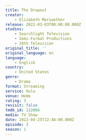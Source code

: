 ```yaml
---
title: The Dropout
creator:
    - Elizabeth Meriwether
release: 2022-03-03T00:00:00.000Z
studios:
    - Searchlight Television
    - Semi-Formal Productions
    - 20th Television
original_title: ''
original_language: en
language:
    - English
country:
    - United States
genre:
    - Drama
format: Streaming
service: Hulu
venue: Home
rating: 3
revisit: false
tmdb_id: 122066
media: TV Show
date: 2022-04-25T22:48:00.000Z
episode: 3
season: 1
---
```

